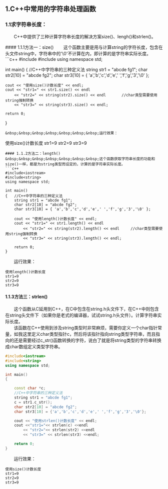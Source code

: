 ## 1.C++中常用的字符串处理函数
### 1.1求字符串长度：
<p>&nbsp;&nbsp;&nbsp;&nbsp;&nbsp;&nbsp;&nbsp;C++中提供了三种计算字符串长度的解决方案size()、lengh()和strlen()。 </p>
#### 1.1.1方法一：size()  
&nbsp;&nbsp;&nbsp;&nbsp;&nbsp;&nbsp;&nbsp;这个函数主要是用与计算string的字符长度，包含在头文件string中，字符串中的'\0'不计算在内，即计算的是字符串实际长度。
```c++
#include<iostream>
#include<string>
using namespace std;

int main()
{	//C++中字符串的三种定义法
	string str1 = "abcde fg1";
	char str2[10] = "abcde fg2";
	char str3[10] = { 'a','b','c','d','e',' ','f','g','3','\0' };

	cout << "使用size()计数长度" << endl;
	cout << "str1=" << str1.size() << endl
		<< "str2=" << string(str2).size() << endl		//char类型需要使用string强制转换
		<< "str3=" << string(str3).size() << endl;

	return 0;
}
```
&nbsp;&nbsp;&nbsp;&nbsp;&nbsp;&nbsp;&nbsp;运行效果：
```
使用size()计数长度
str1=9
str2=9
str3=9
```
#### 1.1.2方法二：length()  
&nbsp;&nbsp;&nbsp;&nbsp;&nbsp;&nbsp;&nbsp;这个函数获取字符串长度的功能和size()一样，都是为string类型而设定的，计算的是字符串实际长度。
```c++
#include<iostream>
#include<string>
using namespace std;

int main()
{	//C++中字符串的三种定义法
	string str1 = "abcde fg1";
	char str2[10] = "abcde fg2";
	char str3[10] = { 'a','b','c','d','e',' ','f','g','3','\0' };

	cout << "使用length()计数长度" << endl;
	cout << "str1=" << str1.length() << endl
		<< "str2=" << string(str2).length() << endl		//char类型需要使用string强制转换
		<< "str3=" << string(str3).length() << endl;

	return 0;
}
```
&nbsp;&nbsp;&nbsp;&nbsp;&nbsp;&nbsp;&nbsp;运行效果：
```
使用length()计数长度
str1=9
str2=9
str3=9
```

#### 1.1.3方法三：strlen()  

&nbsp;&nbsp;&nbsp;&nbsp;&nbsp;&nbsp;&nbsp;这个函数从C延用到C++，在C中包含在string.h头文件下，在C++中则包含在string头文件下（如果你是老式的编译器，试试string.h头文件）。计算字符串实际长度。  
&nbsp;&nbsp;&nbsp;&nbsp;&nbsp;&nbsp;&nbsp;该函数在C++使用到涉及string类型时非常麻烦，需要你定义一个char指针常量，如我这里定义char类型指针c，然后将该指针指向string类型字符串，而且指向的还是需要经过c_str()函数转换的字符，说白了就是将string类型的字符串转换成char数组定义类型字符串。

```c++
#include<iostream>
#include<string>
using namespace std;

int main()
{

	const char *c;
	//C++中字符串的三种定义法
	string str1 = "abcde fg1";
	c = str1.c_str();
	char str2[10] = "abcde fg2";
	char str3[10] = {'a','b','c','d','e',' ','f','g','3','\0'};

	cout << "使用strlen()计数长度" << endl;
	cout <<"str1="<< strlen(c) <<endl
		<< "str2="<< strlen(str2) <<endl
		<< "str3=" << strlen(str3) <<endl;

	return 0;
}
```
&nbsp;&nbsp;&nbsp;&nbsp;&nbsp;&nbsp;&nbsp;运行效果：
```
使用size()计数长度
str1=9
str2=9
str3=9
```
